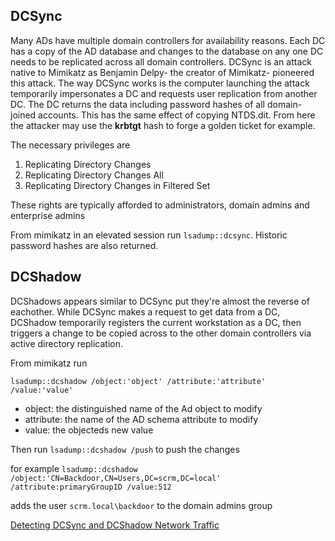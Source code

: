 DCSync
------

Many ADs have multiple domain controllers for availability reasons. Each DC has a copy of the AD database and changes to the database on any one DC needs to be replicated across all domain controllers. DCSync is an attack native to Mimikatz as Benjamin Delpy- the creator of Mimikatz- pioneered this attack. The way DCSync works is the computer launching the attack temporarily impersonates a DC and requests user replication from another DC. The DC returns the data including password hashes of all domain-joined accounts. This has the same effect of copying NTDS.dit. From here the attacker may use the __krbtgt__ hash to forge a golden ticket for example.

The necessary privileges are
1. Replicating Directory Changes
2. Replicating Directory Changes All
3. Replicating Directory Changes in Filtered Set

These rights are typically afforded to administrators, domain admins and enterprise admins

From mimikatz in an elevated session run `lsadump::dcsync`. Historic password hashes are also returned.

DCShadow
--------
DCShadows appears similar to DCSync put they're almost the reverse of eachother. While DCSync makes a request to get data from a DC, DCShadow temporarily registers the current workstation as a DC, then triggers a change to be copied across to the other domain controllers via active directory replication.

From mimikatz run

`lsadump::dcshadow /object:'object' /attribute:'attribute' /value:'value'`
- object: the distinguished name of the Ad object to modify
- attribute: the name of the AD schema attribute to modify
- value: the objecteds new value

Then run
`lsadump::dcshadow /push` 
to push the changes

for example
`lsadump::dcshadow /object:'CN=Backdoor,CN=Users,DC=scrm,DC=local' /attribute:primaryGroupID /value:512`

adds the user `scrm.local\backdoor` to the domain admins group

<a href="https://www.youtube.com/watch?v=SOr_G8oOstc&t=3037s">Detecting DCSync and DCShadow Network Traffic
</a>
